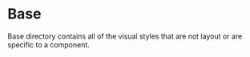 # Base

Base directory contains all of the visual styles that are not layout or are specific to a component.
